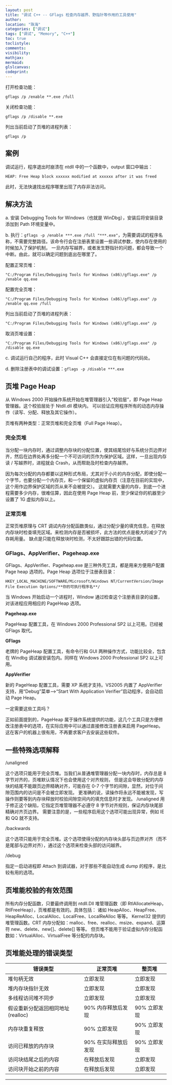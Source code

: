 ```yaml
---
layout: post
title: "调试 C++ -- GFlags 检查内存越界、野指针等作用的工具使用"
author:
location: "珠海"
categories: ["调试"]
tags: ["调试", "Memory", "C++"]
toc: true
toclistyle:
comments:
visibility:
mathjax:
mermaid:
glslcanvas:
codeprint:
---
```


打开检查功能：

```shell
gflags /p /enable **.exe /full
```

关闭检查功能：

```shell
gflags /p /disable **.exe
```

列出当前启动了页堆的进程列表：

```shell
gflags /p
```


## 案例

调试运行，程序退出时崩溃在 ntdll 中的一个函数中，output 窗口中输出：

```shell
HEAP: Free Heap block xxxxxx modified at xxxxxx after it was freed
```

此时，无法快速找出程序哪里出现了内存非法访问。


## 解决方法

a. 安装 Debugging Tools for Windows（也就是 WinDbg），安装后将安装目录添加到 Path 环境变量中。

b. 执行：`gflags -p /enable ***.exe /full "***.exe"`，为需要调试的程序名称，不需要完整路径。该命令行会在注册表里设置一些调试参数，使内存在使用的时候加入了保护机制，
一旦内存写越界，或者发生野指针的问题，都会导致一个中断。由此，就可以确定问题到底出在哪里了。

配置正常页堆：

```shell
"C:/Program Files/Debugging Tools for Windows (x86)/gflags.exe" /p /enable qq.exe
```

配置完全页堆：

```shell
"C:/Program Files/Debugging Tools for Windows (x86)/gflags.exe" /p /enable qq.exe /full
```

列出当前启动了页堆的进程列表：

```shell
"C:/Program Files/Debugging Tools for Windows (x86)/gflags.exe" /p
```

取消页堆设置：

```shell
"C:/Program Files/Debugging Tools for Windows (x86)/gflags.exe" /p /disable qq.exe
```

c. 调试运行自己的程序，此时 Visual C++ 会直接定位在有问题的代码处。

d. 删除注册表中的调试设置：`gflags -p /disable ***.exe`


## 页堆 Page Heap

从 Windows 2000 开始操作系统开始在堆管理器引入“校验层”，即 Page Heap 管理器。这个校验层处于 Ntdll.dll 模块内。
可以验证应用程序所有的动态内存操作（读写、分配、释放及其它操作）。

页堆有两种类型：正常页堆和完全页堆（Full Page Heap）。


### **完全页堆**

当分配一块内存时，通过调整内存块的分配位置，使其结尾恰好与系统分页边界对齐，然后在边界处再多分配一个不可访问的页作为保护区域。这样，一旦出现内存读 / 写越界时，进程就会 Crash，从而帮助及时检查内存越界。

因为每次分配的内存都要以这种形式布局，尤其对于小片的内存分配，即使分配一个字节，也要分配一个内存页，和一个保留的虚拟内存页（注意在目前的实现中，这个用作边界保护区域的页从来不会被提交）。
这就需要大量的内存，到底一个进程需要多少内存，很难估算，因此在使用 Page Heap 前，至少保证你的机器至少设置了 1G 虚拟内存以上。


### **正常页堆**

正常页堆原理与 CRT 调试内存分配函数类似，通过分配少量的填充信息，在释放内存块时检查填充区域。来检测内存是否被损坏，此方法的优点是极大的减少了内存耗用量。
缺点是只能在释放块时检测，不太好跟踪出错的代码位置。


### **GFlags、AppVerifier、Pageheap.exe**

GFlags、AppVerifier、Pageheap.exe 是三种外壳工具，都是用来方便用户配置 Page heap 选项的。Page Heap 选项位于注册表目录：

```shell
HKEY_LOCAL_MACHINE/SOFTWARE/Microsoft/Windows NT/CurrentVersion/Image File Execution Options/**你的可执行程序名**/
```

当 Windows 开始启动一个进程时，Window 通过检查这个注册表目录的设置，对该进程应用相应的 PageHeap 选项。

**Pageheap.exe**

PageHeap 配置工具，在 Windows 2000 Professional SP2 以上可用。已经被 GFlags 取代。

**GFlags**

老牌的 PageHeap 配置工具，有命令行和 GUI 两种操作方式，功能比较全，包含在 Windbg 调试器安装包内。同样在 Windows 2000 Professional SP2 以上可用。

**AppVerifier**

新的 PageHeap 配置工具，需要 XP 系统才支持。VS2005 内置了 AppVerifier 支持，用“Debug”菜单—>“Start With Application Verifier”启动程序，会自动启动 Page Heap。

一定需要这些工具吗？

正如前面提到的，PageHeap 属于操作系统提供的功能，这几个工具只是方便修改注册表中的选项，在实际应用中可以通过直接修改注册表来启用 PageHeap。
这在客户的机器上很有用，不再要求客户去安装这些软件。


## 一些特殊选项解释

/unaligned

这个选项只能用于完全页堆。当我们从普通堆管理器分配一块内存时，内存总是 8 字节对齐的，页堆默认情况下也会使用这个对齐规则，
但是这会导致分配的内存块的结尾不能跟页边界精确对齐，可能存在 0-7 个字节的间隙，显然，对位于间隙范围内的访问是不会被立即发现。
更准确的说，读操作将永远不能被发现，写操作则要等到内存块释放时校验间隙空间内的填充信息时才发现。
/unaligned 用于修正这个缺陷，它指定页堆管理器不必遵守 8 字节对齐规则，保证内存块尾部精确对齐页边界。
需要注意的是，一些程序启用这个选项可能出现异常，例如 IE 和 QQ 就不支持。

/backwards

这个选项只能用于完全页堆。这个选项使得分配的内存块头部与页边界对齐（而不是尾部与边界对齐），通过这个选项来检查头部的访问越界。

/debug

指定一启动进程即 Attach 到调试器，对于那些不能自动生成 dump 的程序，是比较有用的选项。


## 页堆能校验的有效范围

所有内存分配函数，只要最终调用到 ntdll.Dll 堆管理函数（即 RtlAllocateHeap，RtlFreeHeap），页堆都是有效的。具体包括：
诸如 HeapAlloc、HeapFree、HeapReAlloc、LocalAlloc、LocalFree、LocalReAlloc 等等。
Kernel32 提供的堆管理函数。CRT 内存分配如：malloc、free、realloc、msize、expand、运算符 new、delete、new[]、delete[] 等等。
但页堆不能用于验证虚拟内存分配函数如：VirtualAlloc、VirtualFree 等分配的内存块。


## 页堆能处理的错误类型

错误类型 | 正常页堆 | 整页堆
---- | ---- | ----
堆句柄无效 | 立即发现 | 立即发现
堆内存块指针无效 | 立即发现 | 立即发现
多线程访问堆不同步 | 立即发现 | 立即发现
假设重新分配返回相同地址 (realloc) | 90% 内存释放后发现 | 90% 立即发现
内存块重复释放 | 90% 立即发现 | 90% 立即发现
访问已释放的内存块 | 90% 在实际释放后发现 | 90% 立即发现
访问块结尾之后的内容 | 在释放后发现 | 立即发现
访问块开始之前的内容 | 在释放后发现 | 立即发现

<hr class='reviewline'/>
<p class='reviewtip'><script type='text/javascript' src='{% include relrefx.html url="/assets/reviewjs/blogs/2020-12-26-memory-leak-gflags.md.js" %}'></script></p>
